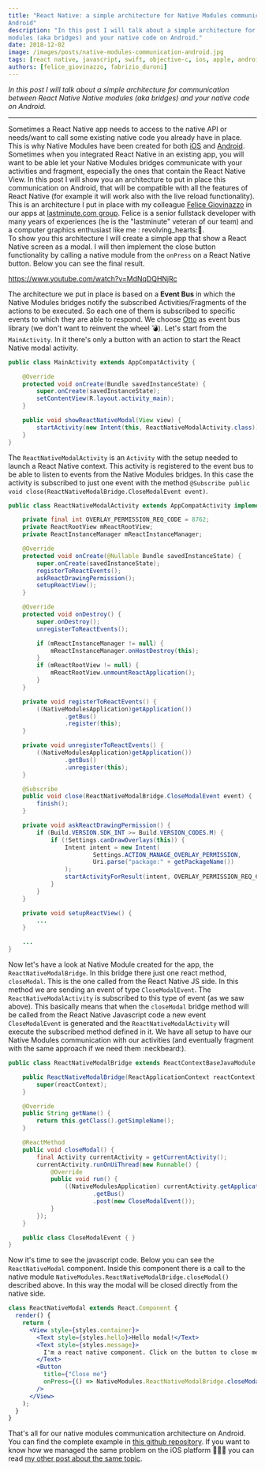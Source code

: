 ```yaml
---
title: "React Native: a simple architecture for Native Modules communication with your Activities and Fragments on
Android"
description: "In this post I will talk about a simple architecture for communication between React Native Native
modules (aka bridges) and your native code on Android."
date: 2018-12-02
image: /images/posts/native-modules-communication-android.jpg
tags: [react native, javascript, swift, objective-c, ios, apple, android, java, mobile application development]
authors: [felice_giovinazzo, fabrizio_duroni]
---
```


*In this post I will talk about a simple architecture for communication between React Native Native modules (aka
bridges) and your native code on Android.*

---

Sometimes a React Native app needs to access to the native API or needs/want to call some existing native code you
already have in place. This is why Native Modules have been created for
both [iOS](https://facebook.github.io/react-native/docs/native-modules-ios)
and [Android](https://facebook.github.io/react-native/docs/native-modules-android). Sometimes when you integrated React
Native in an existing app, you will want to be able let your Native Modules bridges communicate with your activities and
fragment, especially the ones that contain the React Native View. In this post I will show you an architecture to put in
place this communication on Android, that will be compatible with all the features of React Native (for example it will
work also with the live reload functionality). This is an architecture I put in place with my
colleague [Felice Giovinazzo](https://www.linkedin.com/in/felice-giovinazzo-17277b55/) in our apps
at [lastminute.com group](https://lmgroup.lastminute.com/ "lastminute.com"). Felice is a senior fullstack developer with
many years of experiences (he is the "lastminute" veteran of our team) and a computer graphics enthusiast like me :
revolving_hearts::sparkling_heart:.  
To show you this architecture I will create a simple app that show a React Native screen as a modal. I will then
implement the close button functionality by calling a native module from the `onPress` on a React Native button. Below
you can see the final result.

https://www.youtube.com/watch?v=MdNqDQHNjRc

The architecture we put in place is based on a **Event Bus** in which the Native Modules bridges notify the subscribed
Activities/Fragments of the actions to be executed. So each one of them is subscribed to specific events to which they
are able to respond. We choose [Otto](https://square.github.io/otto/) as event bus library (we don't want to reinvent
the wheel :bomb:). Let's start from the `MainActivity`. In it there's only a button with an action to start the React
Native modal activity.

```java
public class MainActivity extends AppCompatActivity {

    @Override
    protected void onCreate(Bundle savedInstanceState) {
        super.onCreate(savedInstanceState);
        setContentView(R.layout.activity_main);
    }

    public void showReactNativeModal(View view) {
        startActivity(new Intent(this, ReactNativeModalActivity.class));
    }
}
```

The `ReactNativeModalActivity` is an `Activity` with the setup needed to launch a React Native context. This activity is
registered to the event bus to be able to listen to events from the Native Modules bridges. In this case the activity is
subscribed to just one event with the
method `@Subscribe public void close(ReactNativeModalBridge.CloseModalEvent event)`.

```java
public class ReactNativeModalActivity extends AppCompatActivity implements DefaultHardwareBackBtnHandler {

    private final int OVERLAY_PERMISSION_REQ_CODE = 8762;
    private ReactRootView mReactRootView;
    private ReactInstanceManager mReactInstanceManager;

    @Override
    protected void onCreate(@Nullable Bundle savedInstanceState) {
        super.onCreate(savedInstanceState);
        registerToReactEvents();
        askReactDrawingPermission();
        setupReactView();
    }

    @Override
    protected void onDestroy() {
        super.onDestroy();
        unregisterToReactEvents();

        if (mReactInstanceManager != null) {
            mReactInstanceManager.onHostDestroy(this);
        }
        if (mReactRootView != null) {
            mReactRootView.unmountReactApplication();
        }
    }

    private void registerToReactEvents() {
        ((NativeModulesApplication)getApplication())
                .getBus()
                .register(this);
    }

    private void unregisterToReactEvents() {
        ((NativeModulesApplication)getApplication())
                .getBus()
                .unregister(this);
    }

    @Subscribe
    public void close(ReactNativeModalBridge.CloseModalEvent event) {
        finish();
    }

    private void askReactDrawingPermission() {
        if (Build.VERSION.SDK_INT >= Build.VERSION_CODES.M) {
            if (!Settings.canDrawOverlays(this)) {
                Intent intent = new Intent(
                        Settings.ACTION_MANAGE_OVERLAY_PERMISSION,
                        Uri.parse("package:" + getPackageName())
                );
                startActivityForResult(intent, OVERLAY_PERMISSION_REQ_CODE);
            }
        }
    }

    private void setupReactView() {
        ...
    }

    ...
}

```

Now let's have a look at Native Module created for the app, the `ReactNativeModalBridge`. In this bridge there just one
react method, `closeModal`. This is the one called from the React Native JS side. In this method we are sending an event
of type `CloseModalEvent`. The `ReactNativeModalActivity` is subscribed to this type of event (as we saw above). This
basically means that when the `closeModal` bridge method will be called from the React Native Javascript code a new
event `CloseModalEvent` is generated and the `ReactNativeModalActivity` will execute the subscribed method defined in
it. We have all setup to have our Native Modules communication with our activities (and eventually fragment with the
same approach if we need them :neckbeard:).

```java
public class ReactNativeModalBridge extends ReactContextBaseJavaModule {

    public ReactNativeModalBridge(ReactApplicationContext reactContext) {
        super(reactContext);
    }

    @Override
    public String getName() {
        return this.getClass().getSimpleName();
    }

    @ReactMethod
    public void closeModal() {
        final Activity currentActivity = getCurrentActivity();
        currentActivity.runOnUiThread(new Runnable() {
            @Override
            public void run() {
                ((NativeModulesApplication) currentActivity.getApplication())
                        .getBus()
                        .post(new CloseModalEvent());
            }
        });
    }

    public class CloseModalEvent { }
}
```

Now it's time to see the javascript code. Below you can see the `ReactNativeModal` component. Inside this component
there is a call to the native module `NativeModules.ReactNativeModalBridge.closeModal()` described above. In this way
the modal will be closed directly from the native side.

```jsx
class ReactNativeModal extends React.Component {
  render() {
    return (
      <View style={styles.container}>
        <Text style={styles.hello}>Hello modal!</Text>
        <Text style={styles.message}>
          I'm a react native component. Click on the button to close me using native function.
        </Text>
        <Button
          title={"Close me"}
          onPress={() => NativeModules.ReactNativeModalBridge.closeModal()}
        />
      </View>
    );
  }
}
```

That's all for our native modules communication architecture on Android. You can find the complete example
in [this github repository](https://github.com/chicio/React-Native-Native-Modules-Communication). If you want to know
how we managed the same problem on the iOS platform :apple::iphone::heartbeat: you can
read [my other post about the same topic](/2018/12/03/react-native-modules-bridge-communication-uiviewcontroller-ios/).
